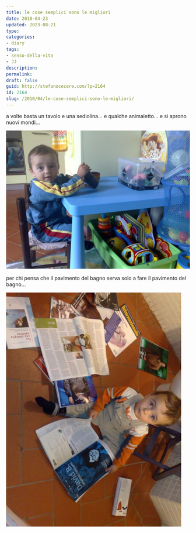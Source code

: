 ```yaml
---
title: le cose semplici sono le migliori
date: 2010-04-23
updated: 2023-08-21
type: 
categories:
- diary
tags:
- senso-della-vita
- JJ
description: 
permalink: 
draft: false
guid: http://stefanocecere.com/?p=2164
id: 2164
slug: /2010/04/le-cose-semplici-sono-le-migliori/
---
```


a volte basta un tavolo e una sediolina… e qualche animaletto… e si aprono nuovi mondi…

![jj-tavolo](../../../assets/img/post/2010/jj-tavolo.jpg)

per chi pensa che il pavimento del bagno serva solo a fare il pavimento del bagno…

![jj-edicola](../../../assets/img/post/2010/jj-edicola.jpg)
